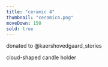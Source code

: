 ```yaml
---
title: "ceramic 4"
thumbnail: "ceramic4.png"
moveDown: 150
sold: true
---
```

donated to @kaershovedgaard_stories

cloud-shaped candle holder
